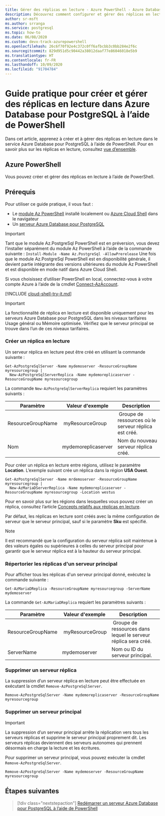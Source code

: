 ```yaml
---
title: Gérer des réplicas en lecture - Azure PowerShell - Azure Database pour PostgreSQL
description: Découvrez comment configurer et gérer des réplicas en lecture dans Azure Database pour PostgreSQL à l’aide de PowerShell.
author: sr-msft
ms.author: srranga
ms.service: postgresql
ms.topic: how-to
ms.date: 06/08/2020
ms.custom: devx-track-azurepowershell
ms.openlocfilehash: 26c6f70f92e4c372c0ff6afbcbb3c0bb284e2f6c
ms.sourcegitcommit: 829d951d5c90442a38012daaf77e86046018e5b9
ms.translationtype: HT
ms.contentlocale: fr-FR
ms.lasthandoff: 10/09/2020
ms.locfileid: "91704784"
---
```

# <a name="how-to-create-and-manage-read-replicas-in-azure-database-for-postgresql-using-powershell"></a>Guide pratique pour créer et gérer des réplicas en lecture dans Azure Database pour PostgreSQL à l’aide de PowerShell

Dans cet article, apprenez à créer et à gérer des réplicas en lecture dans le service Azure Database pour PostgreSQL à l’aide de PowerShell. Pour en savoir plus sur les réplicas en lecture, consultez [vue d’ensemble](concepts-read-replicas.md).

## <a name="azure-powershell"></a>Azure PowerShell

Vous pouvez créer et gérer des réplicas en lecture à l’aide de PowerShell.

## <a name="prerequisites"></a>Prérequis

Pour utiliser ce guide pratique, il vous faut :

- Le [module Az PowerShell](https://docs.microsoft.com/powershell/azure/install-az-ps) installé localement ou [Azure Cloud Shell](https://shell.azure.com/) dans le navigateur
- Un [serveur Azure Database pour PostgreSQL](quickstart-create-postgresql-server-database-using-azure-powershell.md)

> [!IMPORTANT]
> Tant que le module Az.PostgreSql PowerShell est en préversion, vous devez l’installer séparément du module Az PowerShell à l’aide de la commande suivante : `Install-Module -Name Az.PostgreSql -AllowPrerelease`
> Une fois que le module Az.PostgreSql PowerShell est en disponibilité générale, il devient partie intégrante des versions ultérieures du module Az PowerShell et est disponible en mode natif dans Azure Cloud Shell.

Si vous choisissez d’utiliser PowerShell en local, connectez-vous à votre compte Azure à l’aide de la cmdlet [Connect-AzAccount](https://docs.microsoft.com/powershell/module/az.accounts/connect-azaccount).

[!INCLUDE [cloud-shell-try-it.md](../../includes/cloud-shell-try-it.md)]

> [!IMPORTANT]
> La fonctionnalité de réplica en lecture est disponible uniquement pour les serveurs Azure Database pour PostgreSQL dans les niveaux tarifaires Usage général ou Mémoire optimisée. Vérifiez que le serveur principal se trouve dans l’un de ces niveaux tarifaires.

### <a name="create-a-read-replica"></a>Créer un réplica en lecture

Un serveur réplica en lecture peut être créé en utilisant la commande suivante :

```azurepowershell-interactive
Get-AzPostgreSqlServer -Name mydemoserver -ResourceGroupName myresourcegroup |
  New-AzPostgreSqlServerReplica -Name mydemoreplicaserver -ResourceGroupName myresourcegroup
```

La commande `New-AzPostgreSqlServerReplica` requiert les paramètres suivants :

| Paramètre | Valeur d'exemple | Description  |
| --- | --- | --- |
| ResourceGroupName |  myResourceGroup |  Groupe de ressources où le serveur réplica est créé.  |
| Nom | mydemoreplicaserver | Nom du nouveau serveur réplica créé. |

Pour créer un réplica en lecture entre régions, utilisez le paramètre **Location**. L’exemple suivant crée un réplica dans la région **USA Ouest**.

```azurepowershell-interactive
Get-AzPostgreSqlServer -Name mrdemoserver -ResourceGroupName myresourcegroup |
  New-AzMariaDServerReplica -Name mydemoreplicaserver -ResourceGroupName myresourcegroup -Location westus
```

Pour en savoir plus sur les régions dans lesquelles vous pouvez créer un réplica, consultez l’article [Concepts relatifs aux réplicas en lecture](concepts-read-replicas.md).

Par défaut, les réplicas en lecture sont créés avec la même configuration de serveur que le serveur principal, sauf si le paramètre **Sku** est spécifié.

> [!NOTE]
> Il est recommandé que la configuration du serveur réplica soit maintenue à des valeurs égales ou supérieures à celles du serveur principal pour garantir que le serveur réplica est à la hauteur du serveur principal.

### <a name="list-replicas-for-a-primary-server"></a>Répertorier les réplicas d'un serveur principal

Pour afficher tous les réplicas d'un serveur principal donné, exécutez la commande suivante :

```azurepowershell-interactive
Get-AzMariaDReplica -ResourceGroupName myresourcegroup -ServerName mydemoserver
```

La commande `Get-AzMariaDReplica` requiert les paramètres suivants :

| Paramètre | Valeur d'exemple | Description  |
| --- | --- | --- |
| ResourceGroupName |  myResourceGroup |  Groupe de ressources dans lequel le serveur réplica sera créé.  |
| ServerName | mydemoserver | Nom ou ID du serveur principal. |

### <a name="delete-a-replica-server"></a>Supprimer un serveur réplica

La suppression d’un serveur réplica en lecture peut être effectuée en exécutant la cmdlet `Remove-AzPostgreSqlServer`.

```azurepowershell-interactive
Remove-AzPostgreSqlServer -Name mydemoreplicaserver -ResourceGroupName myresourcegroup
```

### <a name="delete-a-primary-server"></a>Supprimer un serveur principal

> [!IMPORTANT]
> La suppression d’un serveur principal arrête la réplication vers tous les serveurs réplicas et supprime le serveur principal proprement dit. Les serveurs réplicas deviennent des serveurs autonomes qui prennent désormais en charge la lecture et les écritures.

Pour supprimer un serveur principal, vous pouvez exécuter la cmdlet `Remove-AzPostgreSqlServer`.

```azurepowershell-interactive
Remove-AzPostgreSqlServer -Name mydemoserver -ResourceGroupName myresourcegroup
```

## <a name="next-steps"></a>Étapes suivantes

> [!div class="nextstepaction"]
> [Redémarrer un serveur Azure Database pour PostgreSQL à l’aide de PowerShell](howto-restart-server-powershell.md)
